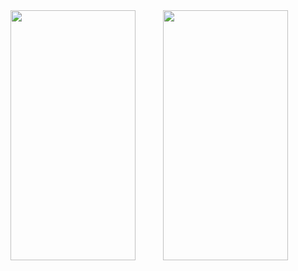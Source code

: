 <img src="https://github.com/user-attachments/assets/02f45533-cd54-4982-9288-b325071b0224"  width="200" height="400" style="margin-right: 20px;"/>
&nbsp;&nbsp;&nbsp;&nbsp;
<img src="https://github.com/user-attachments/assets/0c19e2cf-187f-4c0e-998e-229ef4f4d5a6"  width="200" height="400"/>
